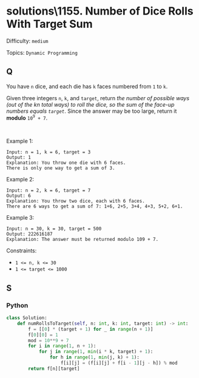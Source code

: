 # solutions\1155. Number of Dice Rolls With Target Sum

Difficulty: `medium`

Topics: `Dynamic Programming`

## Q

You have `n` dice, and each die has `k` faces numbered from `1` to `k`.

Given three integers `n`, `k`, and `target`, return _the number of possible ways (out of the kn total ways) to roll the dice, so the sum of the face-up numbers equals `target`_. Since the answer may be too large, return it **modulo** `10`<sup>`9`</sup>` + 7`.

<br>

Example 1:

```
Input: n = 1, k = 6, target = 3
Output: 1
Explanation: You throw one die with 6 faces.
There is only one way to get a sum of 3.
```

Example 2:

```
Input: n = 2, k = 6, target = 7
Output: 6
Explanation: You throw two dice, each with 6 faces.
There are 6 ways to get a sum of 7: 1+6, 2+5, 3+4, 4+3, 5+2, 6+1.
```

Example 3:

```
Input: n = 30, k = 30, target = 500
Output: 222616187
Explanation: The answer must be returned modulo 109 + 7.
```

Constraints:

- `1 <= n, k <= 30`
- `1 <= target <= 1000`

## S

### Python

```python
class Solution:
    def numRollsToTarget(self, n: int, k: int, target: int) -> int:
        f = [[0] * (target + 1) for _ in range(n + 1)]
        f[0][0] = 1
        mod = 10**9 + 7
        for i in range(1, n + 1):
            for j in range(1, min(i * k, target) + 1):
                for h in range(1, min(j, k) + 1):
                    f[i][j] = (f[i][j] + f[i - 1][j - h]) % mod
        return f[n][target]
```

